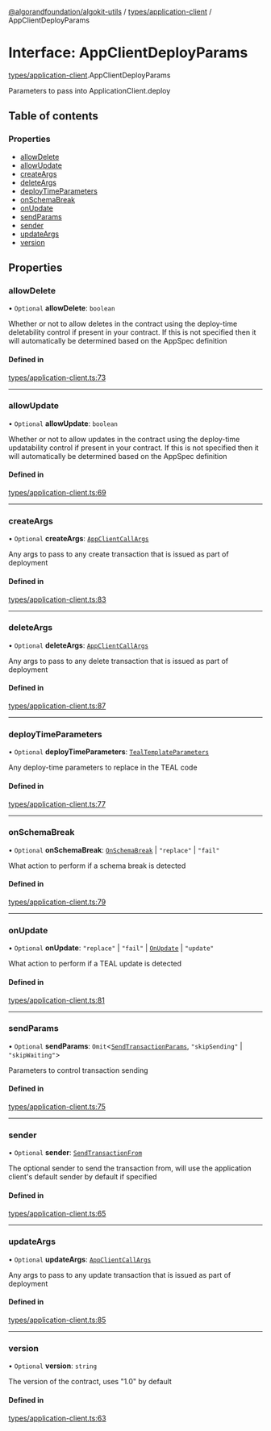 [@algorandfoundation/algokit-utils](../README.md) / [types/application-client](../modules/types_application_client.md) / AppClientDeployParams

# Interface: AppClientDeployParams

[types/application-client](../modules/types_application_client.md).AppClientDeployParams

Parameters to pass into ApplicationClient.deploy

## Table of contents

### Properties

- [allowDelete](types_application_client.AppClientDeployParams.md#allowdelete)
- [allowUpdate](types_application_client.AppClientDeployParams.md#allowupdate)
- [createArgs](types_application_client.AppClientDeployParams.md#createargs)
- [deleteArgs](types_application_client.AppClientDeployParams.md#deleteargs)
- [deployTimeParameters](types_application_client.AppClientDeployParams.md#deploytimeparameters)
- [onSchemaBreak](types_application_client.AppClientDeployParams.md#onschemabreak)
- [onUpdate](types_application_client.AppClientDeployParams.md#onupdate)
- [sendParams](types_application_client.AppClientDeployParams.md#sendparams)
- [sender](types_application_client.AppClientDeployParams.md#sender)
- [updateArgs](types_application_client.AppClientDeployParams.md#updateargs)
- [version](types_application_client.AppClientDeployParams.md#version)

## Properties

### allowDelete

• `Optional` **allowDelete**: `boolean`

Whether or not to allow deletes in the contract using the deploy-time deletability control if present in your contract.
If this is not specified then it will automatically be determined based on the AppSpec definition

#### Defined in

[types/application-client.ts:73](https://github.com/algorandfoundation/algokit-utils-ts/blob/main/src/types/application-client.ts#L73)

___

### allowUpdate

• `Optional` **allowUpdate**: `boolean`

Whether or not to allow updates in the contract using the deploy-time updatability control if present in your contract.
If this is not specified then it will automatically be determined based on the AppSpec definition

#### Defined in

[types/application-client.ts:69](https://github.com/algorandfoundation/algokit-utils-ts/blob/main/src/types/application-client.ts#L69)

___

### createArgs

• `Optional` **createArgs**: [`AppClientCallArgs`](../modules/types_application_client.md#appclientcallargs)

Any args to pass to any create transaction that is issued as part of deployment

#### Defined in

[types/application-client.ts:83](https://github.com/algorandfoundation/algokit-utils-ts/blob/main/src/types/application-client.ts#L83)

___

### deleteArgs

• `Optional` **deleteArgs**: [`AppClientCallArgs`](../modules/types_application_client.md#appclientcallargs)

Any args to pass to any delete transaction that is issued as part of deployment

#### Defined in

[types/application-client.ts:87](https://github.com/algorandfoundation/algokit-utils-ts/blob/main/src/types/application-client.ts#L87)

___

### deployTimeParameters

• `Optional` **deployTimeParameters**: [`TealTemplateParameters`](types_app.TealTemplateParameters.md)

Any deploy-time parameters to replace in the TEAL code

#### Defined in

[types/application-client.ts:77](https://github.com/algorandfoundation/algokit-utils-ts/blob/main/src/types/application-client.ts#L77)

___

### onSchemaBreak

• `Optional` **onSchemaBreak**: [`OnSchemaBreak`](../enums/types_app.OnSchemaBreak.md) \| ``"replace"`` \| ``"fail"``

What action to perform if a schema break is detected

#### Defined in

[types/application-client.ts:79](https://github.com/algorandfoundation/algokit-utils-ts/blob/main/src/types/application-client.ts#L79)

___

### onUpdate

• `Optional` **onUpdate**: ``"replace"`` \| ``"fail"`` \| [`OnUpdate`](../enums/types_app.OnUpdate.md) \| ``"update"``

What action to perform if a TEAL update is detected

#### Defined in

[types/application-client.ts:81](https://github.com/algorandfoundation/algokit-utils-ts/blob/main/src/types/application-client.ts#L81)

___

### sendParams

• `Optional` **sendParams**: `Omit`<[`SendTransactionParams`](types_transaction.SendTransactionParams.md), ``"skipSending"`` \| ``"skipWaiting"``\>

Parameters to control transaction sending

#### Defined in

[types/application-client.ts:75](https://github.com/algorandfoundation/algokit-utils-ts/blob/main/src/types/application-client.ts#L75)

___

### sender

• `Optional` **sender**: [`SendTransactionFrom`](../modules/types_transaction.md#sendtransactionfrom)

The optional sender to send the transaction from, will use the application client's default sender by default if specified

#### Defined in

[types/application-client.ts:65](https://github.com/algorandfoundation/algokit-utils-ts/blob/main/src/types/application-client.ts#L65)

___

### updateArgs

• `Optional` **updateArgs**: [`AppClientCallArgs`](../modules/types_application_client.md#appclientcallargs)

Any args to pass to any update transaction that is issued as part of deployment

#### Defined in

[types/application-client.ts:85](https://github.com/algorandfoundation/algokit-utils-ts/blob/main/src/types/application-client.ts#L85)

___

### version

• `Optional` **version**: `string`

The version of the contract, uses "1.0" by default

#### Defined in

[types/application-client.ts:63](https://github.com/algorandfoundation/algokit-utils-ts/blob/main/src/types/application-client.ts#L63)
